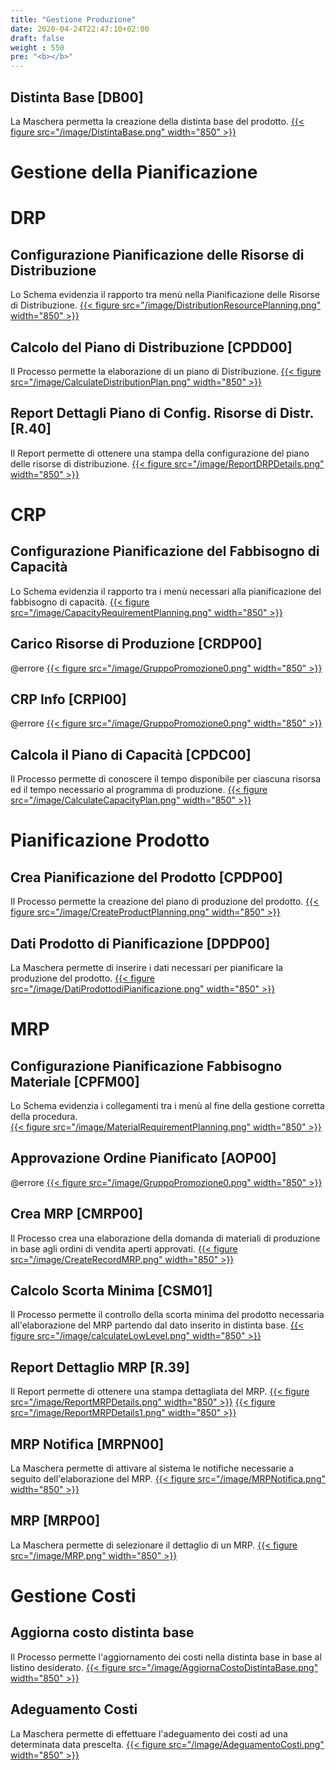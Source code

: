 ```yaml
---
title: "Gestione Produzione"
date: 2020-04-24T22:47:10+02:00
draft: false
weight : 550
pre: "<b></b>"
---
```


## Distinta Base [DB00]
La Maschera permetta la creazione della distinta base del prodotto.
[{{< figure src="/image/DistintaBase.png"  width="850"  >}}](/image/DistintaBase.png)

# Gestione della Pianificazione
# DRP
## Configurazione Pianificazione delle Risorse di Distribuzione
Lo Schema evidenzia il rapporto tra menù nella Pianificazione delle Risorse di Distribuzione.
[{{< figure src="/image/DistributionResourcePlanning.png"  width="850"  >}}](/image/DistributionResourcePlanning.png)
## Calcolo del Piano di Distribuzione [CPDD00]
Il Processo permette la elaborazione di un piano di Distribuzione.
[{{< figure src="/image/CalculateDistributionPlan.png"  width="850"  >}}](/image/CalculateDistributionPlan.png)
## Report Dettagli Piano di Config. Risorse di Distr. [R.40]
Il Report permette di ottenere una stampa della configurazione del piano delle risorse di distribuzione.
[{{< figure src="/image/ReportDRPDetails.png"  width="850"  >}}](/image/ReportDRPDetails.png)

# CRP 
## Configurazione Pianificazione del Fabbisogno di Capacità
Lo Schema evidenzia il rapporto tra i menù necessari alla pianificazione del fabbisogno di capacità.
[{{< figure src="/image/CapacityRequirementPlanning.png"  width="850"  >}}](/image/CapacityRequirementPlanning.png)
## Carico Risorse di Produzione [CRDP00]
@errore
[{{< figure src="/image/GruppoPromozione0.png"  width="850"  >}}](/image/GruppoPromozione0.png)
## CRP Info [CRPI00]
@errore
[{{< figure src="/image/GruppoPromozione0.png"  width="850"  >}}](/image/GruppoPromozione0.png)
## Calcola il Piano di Capacità [CPDC00]
Il Processo permette di conoscere il tempo disponibile per ciascuna risorsa ed il tempo necessario al programma di produzione.
[{{< figure src="/image/CalculateCapacityPlan.png"  width="850"  >}}](/image/CalculateCapacityPlan.png)

# Pianificazione Prodotto
## Crea Pianificazione del Prodotto [CPDP00]
Il Processo permette la creazione del piano di produzione del prodotto.
[{{< figure src="/image/CreateProductPlanning.png"  width="850"  >}}](/image/CreateProductPlanning.png)
## Dati Prodotto di Pianificazione [DPDP00]
La Maschera permette di inserire i dati necessari per pianificare la produzione del prodotto. 
[{{< figure src="/image/DatiProdottodiPianificazione.png"  width="850"  >}}](/image/DatiProdottodiPianificazione.png)

# MRP 
## Configurazione Pianificazione Fabbisogno Materiale [CPFM00]
Lo Schema evidenzia i collegamenti tra i menù al fine della gestione corretta della procedura.   
[{{< figure src="/image/MaterialRequirementPlanning.png"  width="850"  >}}](/image/MaterialRequirementPlanning.png)
## Approvazione Ordine Pianificato [AOP00]
@errore
[{{< figure src="/image/GruppoPromozione0.png"  width="850"  >}}](/image/GruppoPromozione0.png)
## Crea MRP [CMRP00]
Il Processo crea una elaborazione della domanda di materiali di produzione in base agli ordini di vendita aperti approvati.
[{{< figure src="/image/CreateRecordMRP.png"  width="850"  >}}](/image/CreateRecordMRP.png)
## Calcolo Scorta Minima [CSM01] 
Il Processo permette il controllo della scorta minima del prodotto necessaria all'elaborazione del MRP partendo dal dato inserito in distinta base. 
[{{< figure src="/image/calculateLowLevel.png"  width="850"  >}}](/image/calculateLowLevel.png)
## Report Dettaglio MRP [R.39]
Il Report permette di ottenere una stampa dettagliata del MRP.
[{{< figure src="/image/ReportMRPDetails.png"  width="850"  >}}](/image/ReportMRPDetails.png)
[{{< figure src="/image/ReportMRPDetails1.png"  width="850"  >}}](/image/ReportMRPDetails1.png)
## MRP Notifica [MRPN00]
La Maschera permette di attivare al sistema le notifiche necessarie a seguito dell'elaborazione del MRP.
[{{< figure src="/image/MRPNotifica.png"  width="850"  >}}](/image/MRPNotifica.png)
## MRP [MRP00]
La Maschera permette di selezionare il dettaglio di un MRP.
[{{< figure src="/image/MRP.png"  width="850"  >}}](/image/MRP.png)

# Gestione Costi
## Aggiorna costo distinta base
Il Processo permette l'aggiornamento dei costi nella distinta base in base al listino desiderato.
[{{< figure src="/image/AggiornaCostoDistintaBase.png"  width="850"  >}}](/image/AggiornaCostoDistintaBase.png)
## Adeguamento Costi
La Maschera permette di effettuare l'adeguamento dei costi ad una determinata data prescelta.
[{{< figure src="/image/AdeguamentoCosti.png"  width="850"  >}}](/image/AdeguamentoCosti.png)
